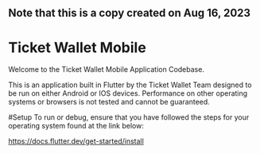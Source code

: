 ## Note that this is a copy created on Aug 16, 2023
# Ticket Wallet Mobile
Welcome to the Ticket Wallet Mobile Application Codebase.

This is an application built in Flutter by the Ticket Wallet Team designed to be run on either Android or IOS devices. Performance on other operating systems or browsers is not tested and cannot be guaranteed.

#Setup
To run or debug, ensure that you have followed the steps for your operating system found at the link below:

https://docs.flutter.dev/get-started/install

